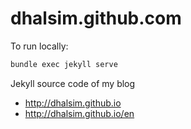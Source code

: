 # dhalsim.github.com

To run locally:

```sh
bundle exec jekyll serve
```

Jekyll source code of my blog 
* http://dhalsim.github.io
* http://dhalsim.github.io/en
